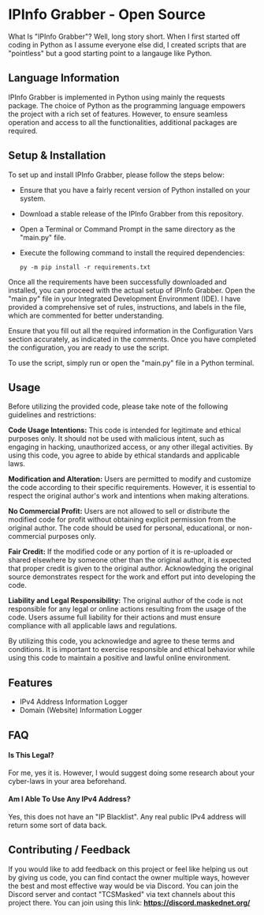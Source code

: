 # IPInfo Grabber - Open Source
What Is "IPInfo Grabber"? Well, long story short. When I first started off coding in Python as I assume everyone else did, I created scripts that are "pointless" but a good starting point to a langauge like Python.
## Language Information
IPInfo Grabber is implemented in Python using mainly the requests package. The choice of Python as the programming language empowers the project with a rich set of features. However, to ensure seamless operation and access to all the functionalities, additional packages are required.
## Setup & Installation
To set up and install IPInfo Grabber, please follow the steps below:
- Ensure that you have a fairly recent version of Python installed on your system.

- Download a stable release of the IPInfo Grabber from this repository.

- Open a Terminal or Command Prompt in the same directory as the "main.py" file.

- Execute the following command to install the required dependencies:

    `py -m pip install -r requirements.txt`

Once all the requirements have been successfully downloaded and installed, you can proceed with the actual setup of IPInfo Grabber. Open the "main.py" file in your Integrated Development Environment (IDE). I have provided a comprehensive set of rules, instructions, and labels in the file, which are commented for better understanding.

Ensure that you fill out all the required information in the Configuration Vars section accurately, as indicated in the comments. Once you have completed the configuration, you are ready to use the script.

To use the script, simply run or open the "main.py" file in a Python terminal.
## Usage
Before utilizing the provided code, please take note of the following guidelines and restrictions:

**Code Usage Intentions:** This code is intended for legitimate and ethical purposes only. It should not be used with malicious intent, such as engaging in hacking, unauthorized access, or any other illegal activities. By using this code, you agree to abide by ethical standards and applicable laws.

**Modification and Alteration:** Users are permitted to modify and customize the code according to their specific requirements. However, it is essential to respect the original author's work and intentions when making alterations.

**No Commercial Profit:** Users are not allowed to sell or distribute the modified code for profit without obtaining explicit permission from the original author. The code should be used for personal, educational, or non-commercial purposes only.

**Fair Credit:** If the modified code or any portion of it is re-uploaded or shared elsewhere by someone other than the original author, it is expected that proper credit is given to the original author. Acknowledging the original source demonstrates respect for the work and effort put into developing the code.

**Liability and Legal Responsibility:** The original author of the code is not responsible for any legal or online actions resulting from the usage of the code. Users assume full liability for their actions and must ensure compliance with all applicable laws and regulations.

By utilizing this code, you acknowledge and agree to these terms and conditions. It is important to exercise responsible and ethical behavior while using this code to maintain a positive and lawful online environment.
## Features
- IPv4 Address Information Logger
- Domain (Website) Information Logger
## FAQ

#### Is This Legal?

For me, yes it is. However, I would suggest doing some research about your cyber-laws in your area beforehand.

#### Am I Able To Use Any IPv4 Address?

Yes, this does not have an "IP Blacklist". Any real public IPv4 address will return some sort of data back.

## Contributing / Feedback
If you would like to add feedback on this project or feel like helping us out by giving us code, you can find contact the owner multiple ways, however the best and most effective way would be via Discord. You can join the Discord server and contact "TCSMasked" via text channels about this project there. You can join using this link:
**https://discord.maskednet.org/**
